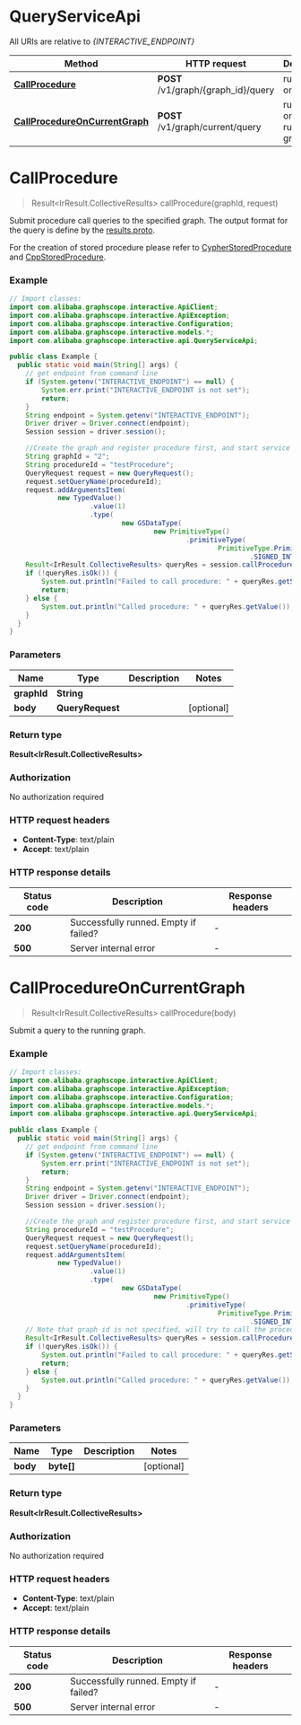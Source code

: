 # QueryServiceApi

All URIs are relative to *{INTERACTIVE_ENDPOINT}*

| Method | HTTP request | Description |
|------------- | ------------- | -------------|
| [**CallProcedure**](QueryServiceApi.md#CallProcedure) | **POST** /v1/graph/{graph_id}/query | run queries on graph |
| [**CallProcedureOnCurrentGraph**](QueryServiceApi.md#CallProcedureOnCurrentGraph) | **POST** /v1/graph/current/query | run queries on the running graph |


<a id="CallProcedure"></a>
# **CallProcedure**
> Result&lt;IrResult.CollectiveResults&gt; callProcedure(graphId, request)

Submit procedure call queries to the specified graph.
The output format for the query is define by the [results.proto](https://github.com/alibaba/GraphScope/blob/main/interactive_engine/executor/ir/proto/results.proto).

For the creation of stored procedure please refer to [CypherStoredProcedure](../cypher_procedure.md) and [CppStoredProcedure](../cpp_procedure.md).

### Example
```java
// Import classes:
import com.alibaba.graphscope.interactive.ApiClient;
import com.alibaba.graphscope.interactive.ApiException;
import com.alibaba.graphscope.interactive.Configuration;
import com.alibaba.graphscope.interactive.models.*;
import com.alibaba.graphscope.interactive.api.QueryServiceApi;

public class Example {
  public static void main(String[] args) {
    // get endpoint from command line
    if (System.getenv("INTERACTIVE_ENDPOINT") == null) {
        System.err.print("INTERACTIVE_ENDPOINT is not set");
        return;
    }
    String endpoint = System.getenv("INTERACTIVE_ENDPOINT");
    Driver driver = Driver.connect(endpoint);
    Session session = driver.session();

    //Create the graph and register procedure first, and start service on this graph.
    String graphId = "2";
    String procedureId = "testProcedure";
    QueryRequest request = new QueryRequest();
    request.setQueryName(procedureId);
    request.addArgumentsItem(
            new TypedValue()
                    .value(1)
                    .type(
                            new GSDataType(
                                    new PrimitiveType()
                                            .primitiveType(
                                                    PrimitiveType.PrimitiveTypeEnum
                                                            .SIGNED_INT32))));
    Result<IrResult.CollectiveResults> queryRes = session.callProcedure(graphId, request);
    if (!queryRes.isOk()) {
        System.out.println("Failed to call procedure: " + queryRes.getStatusMessage());
        return;
    } else {
        System.out.println("Called procedure: " + queryRes.getValue());
    }
  }
}
```

### Parameters

| Name | Type | Description  | Notes |
|------------- | ------------- | ------------- | -------------|
| **graphId** | **String**|  | |
| **body** | **QueryRequest**|  | [optional] |

### Return type

**Result&lt;IrResult.CollectiveResults&gt;**

### Authorization

No authorization required

### HTTP request headers

 - **Content-Type**: text/plain
 - **Accept**: text/plain

### HTTP response details
| Status code | Description | Response headers |
|-------------|-------------|------------------|
| **200** | Successfully runned. Empty if failed? |  -  |
| **500** | Server internal error |  -  |

<a id="CallProcedureOnCurrentGraph"></a>
# **CallProcedureOnCurrentGraph**
> Result&lt;IrResult.CollectiveResults&gt; callProcedure(body)

Submit a query to the running graph. 

### Example
```java
// Import classes:
import com.alibaba.graphscope.interactive.ApiClient;
import com.alibaba.graphscope.interactive.ApiException;
import com.alibaba.graphscope.interactive.Configuration;
import com.alibaba.graphscope.interactive.models.*;
import com.alibaba.graphscope.interactive.api.QueryServiceApi;

public class Example {
  public static void main(String[] args) {
    // get endpoint from command line
    if (System.getenv("INTERACTIVE_ENDPOINT") == null) {
        System.err.print("INTERACTIVE_ENDPOINT is not set");
        return;
    }
    String endpoint = System.getenv("INTERACTIVE_ENDPOINT");
    Driver driver = Driver.connect(endpoint);
    Session session = driver.session();

    //Create the graph and register procedure first, and start service on this graph.
    String procedureId = "testProcedure";
    QueryRequest request = new QueryRequest();
    request.setQueryName(procedureId);
    request.addArgumentsItem(
            new TypedValue()
                    .value(1)
                    .type(
                            new GSDataType(
                                    new PrimitiveType()
                                            .primitiveType(
                                                    PrimitiveType.PrimitiveTypeEnum
                                                            .SIGNED_INT32))));
    // Note that graph id is not specified, will try to call the procedure on the current running graph, if exits.
    Result<IrResult.CollectiveResults> queryRes = session.callProcedure( request);
    if (!queryRes.isOk()) {
        System.out.println("Failed to call procedure: " + queryRes.getStatusMessage());
        return;
    } else {
        System.out.println("Called procedure: " + queryRes.getValue());
    }
  }
}
```

### Parameters

| Name | Type | Description  | Notes |
|------------- | ------------- | ------------- | -------------|
| **body** | **byte[]**|  | [optional] |

### Return type

**Result&lt;IrResult.CollectiveResults&gt;**

### Authorization

No authorization required

### HTTP request headers

 - **Content-Type**: text/plain
 - **Accept**: text/plain

### HTTP response details
| Status code | Description | Response headers |
|-------------|-------------|------------------|
| **200** | Successfully runned. Empty if failed? |  -  |
| **500** | Server internal error |  -  |

